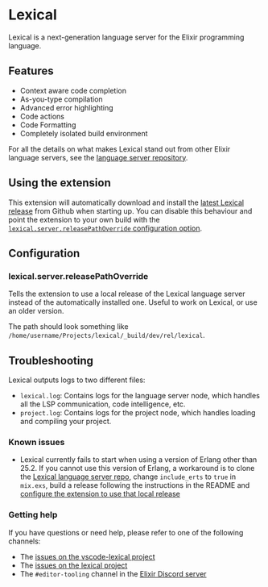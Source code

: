 # Lexical

Lexical is a next-generation language server for the Elixir programming language.

## Features

- Context aware code completion
- As-you-type compilation
- Advanced error highlighting
- Code actions
- Code Formatting
- Completely isolated build environment

For all the details on what makes Lexical stand out from other Elixir language servers, see the [language server repository](https://github.com/lexical-lsp/lexical).

## Using the extension

This extension will automatically download and install the [latest Lexical release](https://github.com/lexical-lsp/lexical/releases) from Github when starting up. You can disable this behaviour and point the extension to your own build with the [`lexical.server.releasePathOverride` configuration option](#lexicalserverreleasepathoverride).

## Configuration

### lexical.server.releasePathOverride

Tells the extension to use a local release of the Lexical language server instead of the automatically installed one. Useful to work on Lexical, or use an older version.

The path should look something like `/home/username/Projects/lexical/_build/dev/rel/lexical`.

## Troubleshooting

Lexical outputs logs to two different files:

- `lexical.log`: Contains logs for the language server node, which handles all the LSP communication, code intelligence, etc.
- `project.log`: Contains logs for the project node, which handles loading and compiling your project.

### Known issues

- Lexical currently fails to start when using a version of Erlang other than 25.2. If you cannot use this version of Erlang, a workaround is to clone the [Lexical language server repo](https://github.com/lexical-lsp/lexical), change `include_erts` to `true` in `mix.exs`, build a release following the instructions in the README and [configure the extension to use that local release](#lexicalserverreleasepathoverride)

### Getting help

If you have questions or need help, please refer to one of the following channels:

- The [issues on the vscode-lexical project](https://github.com/lexical-lsp/vscode-lexical/issues)
- The [issues on the lexical project](https://github.com/lexical-lsp/lexical/issues)
- The `#editor-tooling` channel in the [Elixir Discord server](https://discord.gg/elixir)
